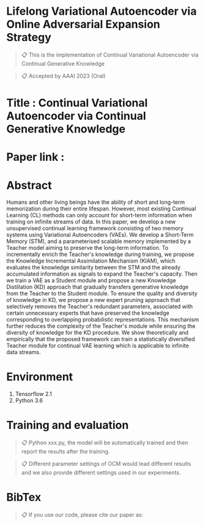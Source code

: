 
# Lifelong Variational Autoencoder via Online Adversarial Expansion Strategy

>📋 This is the implementation of Continual Variational Autoencoder via Continual Generative Knowledge

>📋 Accepted by AAAI 2023 (Oral)

# Title : Continual Variational Autoencoder via Continual Generative Knowledge

# Paper link : 


# Abstract
Humans and other living beings have the ability of short and long-term memorization during their entire lifespan. However, most existing Continual Learning (CL) methods can only account for short-term information when training on infinite streams of data. In this paper, we develop a new unsupervised continual learning framework consisting of two memory systems using Variational Autoencoders (VAEs). We develop a Short-Term Memory (STM), and a parameterised scalable memory implemented by a Teacher model aiming to preserve the long-term information. To incrementally enrich the Teacher's knowledge during training, we propose the Knowledge Incremental Assimilation Mechanism (KIAM), which evaluates the knowledge similarity between the STM and the already accumulated information as signals to expand the Teacher's capacity. Then we train a VAE as a Student module and propose a new Knowledge Distillation (KD) approach that gradually transfers generative knowledge from the Teacher to the Student module. To ensure the quality and diversity of knowledge in KD, we propose a new expert pruning approach that selectively removes the Teacher's redundant parameters, associated with certain unnecessary experts that have preserved the knowledge corresponding to overlapping probabilistic representations. This mechanism further reduces the complexity of the Teacher's module while ensuring the diversity of knowledge for the KD procedure. We show theoretically and empirically that the proposed framework can train a statistically diversified Teacher module for continual VAE learning which is applicable to infinite data streams.

# Environment

1. Tensorflow 2.1
2. Python 3.6

# Training and evaluation

>📋 Python xxx.py, the model will be automatically trained and then report the results after the training.

>📋 Different parameter settings of OCM would lead different results and we also provide different settings used in our experiments.

# BibTex
>📋 If you use our code, please cite our paper as:


